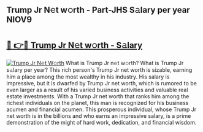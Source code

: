 ## Trump Jr N𝚎t w𝚘rth - Part-JHS S𝚊lary per year NlOV9

# <h2><a href="http://gc2cpl.nevu.top/?p=Trump+Jr">🔗 👉🔴 Trump Jr N𝚎t w𝚘rth - S𝚊lary</a></h2>

[![Trump Jr N𝚎t W𝚘rth](https://i.imgur.com/Oavwk0R.jpeg)](http://gc2cpl.nevu.top/?p=Trump+Jr)
What is Trump Jr n𝚎t w𝚘rth? What is Trump Jr s𝚊lary per year?
This rich person's Trump Jr net worth is sizable, earning him a place among the most wealthy in his industry. His salary is impressive, but it is dwarfed by Trump Jr net worth, which is rumored to be even larger as a result of his varied business activities and valuable real estate investments. With a Trump Jr net worth that ranks him among the richest individuals on the planet, this man is recognized for his business acumen and financial acumen. This prosperous individual, whose Trump Jr net worth is in the billions and who earns an impressive salary, is a prime demonstration of the might of hard work, dedication, and financial wisdom.
